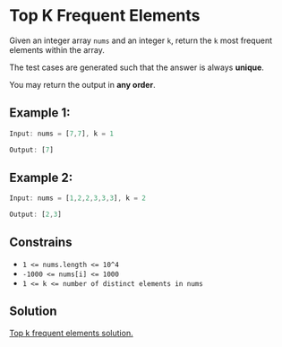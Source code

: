 # Top K Frequent Elements

Given an integer array `nums` and an integer `k`, return the `k` most frequent elements within the array.

The test cases are generated such that the answer is always **unique**.

You may return the output in **any order**.

## Example 1:

```ts
Input: nums = [7,7], k = 1

Output: [7]
```

## Example 2:

```ts
Input: nums = [1,2,2,3,3,3], k = 2

Output: [2,3]
```

## Constrains

- `1 <= nums.length <= 10^4`
- `-1000 <= nums[i] <= 1000`
- `1 <= k <= number of distinct elements in nums`


## Solution

[Top k frequent elements solution.](top-k-frequent-elements-solution.md)